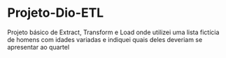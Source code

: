 # Projeto-Dio-ETL
Projeto básico de Extract, Transform e Load onde utilizei uma lista fictícia de homens com idades variadas e indiquei quais deles deveriam se apresentar ao quartel 
